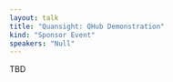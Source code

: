 ```yaml
---
layout: talk
title: "Quansight: QHub Demonstration"
kind: "Sponsor Event"
speakers: "Null"
---
```


TBD

